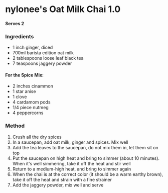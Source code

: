 # nylonee's Oat Milk Chai 1.0
#### Serves 2

### Ingredients
- 1 inch ginger, diced
- 700ml barista edition oat milk
- 2 tablespoons loose leaf black tea
- 7 teaspoons jaggery powder

#### For the Spice Mix:
 - 2 inches cinammon
 - 1 star anise
 - 1 clove
 - 4 cardamom pods
 - 1/4 piece nutmeg
 - 4 peppercorns

### Method
1. Crush all the dry spices
2. In a saucepan, add oat milk, ginger and spices. Mix well
3. Add the tea leaves to the saucepan, do not mix them in, let them sit on top
4. Put the saucepan on high heat and bring to simmer (about 10 minutes). When it's well simmering, take it off the heat and stir well
5. Return to a medium-high heat, and bring to simmer again
6. When the chai is at the correct color (it should be a warm earthy brown), take it off the heat and strain with a fine strainer
7. Add the jaggery powder, mix well and serve
